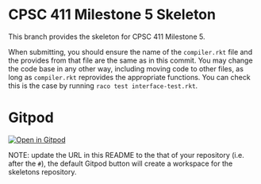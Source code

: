 # CPSC 411 Milestone 5 Skeleton
This branch provides the skeleton for CPSC 411 Milestone 5.

When submitting, you should ensure the name of the `compiler.rkt` file and the
provides from that file are the same as in this commit.
You may change the code base in any other way, including moving code to other
files, as long as `compiler.rkt` reprovides the appropriate functions.
You can check this is the case by running `raco test interface-test.rkt`.

# Gitpod 

[![Open in Gitpod](https://gitpod.io/button/open-in-gitpod.svg)](https://gitpod.io/#https://github.com/capt-hb/compilers-skeletons-vub)

NOTE: update the URL in this README to the that of your repository (i.e. after the `#`), the default Gitpod button will create a workspace for the skeletons repository.
